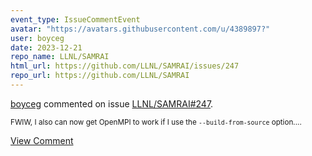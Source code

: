 ```yaml
---
event_type: IssueCommentEvent
avatar: "https://avatars.githubusercontent.com/u/4389897?"
user: boyceg
date: 2023-12-21
repo_name: LLNL/SAMRAI
html_url: https://github.com/LLNL/SAMRAI/issues/247
repo_url: https://github.com/LLNL/SAMRAI
---
```


<a href='https://github.com/boyceg' target='_blank'>boyceg</a> commented on issue <a href='https://github.com/LLNL/SAMRAI/issues/247' target='_blank'>LLNL/SAMRAI#247</a>.

<small>FWIW, I also can now get OpenMPI to work if I use the `--build-from-source` option....</small>

<a href='https://github.com/LLNL/SAMRAI/issues/247' target='_blank'>View Comment</a>